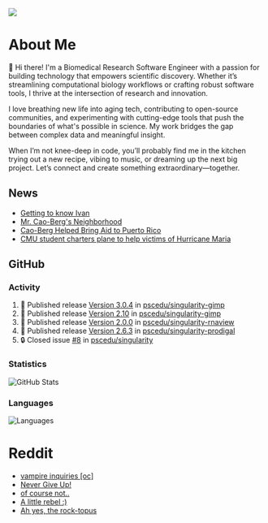 ![](https://komarev.com/ghpvc/?username=icaoberg)

# About Me
👋 Hi there! I'm a Biomedical Research Software Engineer with a passion for building technology that empowers scientific discovery. Whether it’s streamlining computational biology workflows or crafting robust software tools, I thrive at the intersection of research and innovation.

I love breathing new life into aging tech, contributing to open-source communities, and experimenting with cutting-edge tools that push the boundaries of what's possible in science. My work bridges the gap between complex data and meaningful insight.

When I’m not knee-deep in code, you’ll probably find me in the kitchen trying out a new recipe, vibing to music, or dreaming up the next big project. Let’s connect and create something extraordinary—together.

## News
* [Getting to know Ivan](https://www.psc.edu/ivan-inside-psc-spotlight-2/)
* [Mr. Cao-Berg's Neighborhood](https://www.cmu.edu/engage/about-us/news/alumni/profile-cao-berg.html)
* [Cao-Berg Helped Bring Aid to Puerto Rico](https://www.cmu.edu/piper/news/archives/2018/february/ivan-cao-berg.html)
* [CMU student charters plane to help victims of Hurricane Maria](http://thetartan.org/2017/10/30/news/puerto-rico-aid)

## GitHub
### Activity
<!--START_SECTION:activity-->
1. 🚀 Published release [Version 3.0.4](https://github.com/pscedu/singularity-gimp/releases/tag/v3.0.4) in [pscedu/singularity-gimp](https://github.com/pscedu/singularity-gimp)
2. 🚀 Published release [Version 2.10](https://github.com/pscedu/singularity-gimp/releases/tag/v2.10) in [pscedu/singularity-gimp](https://github.com/pscedu/singularity-gimp)
3. 🚀 Published release [Version 2.0.0](https://github.com/pscedu/singularity-rnaview/releases/tag/v2.0.0) in [pscedu/singularity-rnaview](https://github.com/pscedu/singularity-rnaview)
4. 🚀 Published release [Version 2.6.3](https://github.com/pscedu/singularity-prodigal/releases/tag/v2.6.3) in [pscedu/singularity-prodigal](https://github.com/pscedu/singularity-prodigal)
5. 🔒 Closed issue [#8](https://github.com/pscedu/singularity/issues/8) in [pscedu/singularity](https://github.com/pscedu/singularity)
<!--END_SECTION:activity-->

### Statistics
![GitHub Stats](https://github-readme-stats.vercel.app/api?username=icaoberg&count_private=true&show_icons=true)

### Languages
![Languages](https://github-readme-stats.vercel.app/api/top-langs/?username=icaoberg&show_icons=true&langs_count=10&hide=HTML,C,CSS,M)

# Reddit
<!-- BLOG-POST-LIST:START -->
- [vampire inquiries [oc]](https://www.reddit.com/r/u_icaoberg/comments/1705gy9/vampire_inquiries_oc/)
- [Never Give Up!](https://www.reddit.com/r/u_icaoberg/comments/13mcab5/never_give_up/)
- [of course not..](https://www.reddit.com/r/u_icaoberg/comments/13mc9h5/of_course_not/)
- [A little rebel :&rpar;](https://www.reddit.com/r/u_icaoberg/comments/13mc6yc/a_little_rebel/)
- [Ah yes, the rock-topus](https://www.reddit.com/r/u_icaoberg/comments/13mc4xk/ah_yes_the_rocktopus/)
<!-- BLOG-POST-LIST:END -->
